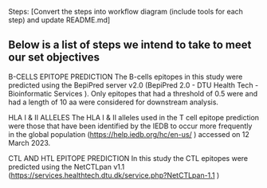 Steps: [Convert the steps into workflow diagram (include tools for each step) and update README.md]

## Below is a list of steps we intend to take to meet our set objectives

B-CELLS EPITOPE PREDICTION
The B-cells epitopes in this study were predicted using the BepiPred server v2.0       (BepiPred 2.0 - DTU Health Tech - Bioinformatic Services ). Only epitopes that had a threshold of 0.5 were and had a length of 10 aa were considered for downstream analysis.

HLA I &  II ALLELES
The HLA I & II alleles used in the T cell epitope prediction were those that have been identified by the IEDB to occur more frequently in the global population  (https://help.iedb.org/hc/en-us/ ) accessed on 12  March 2023. 



CTL AND HTL EPITOPE PREDICTION
In this study the CTL epitopes were predicted using the NetCTLpan v1.1 (https://services.healthtech.dtu.dk/service.php?NetCTLpan-1.1 ) 
